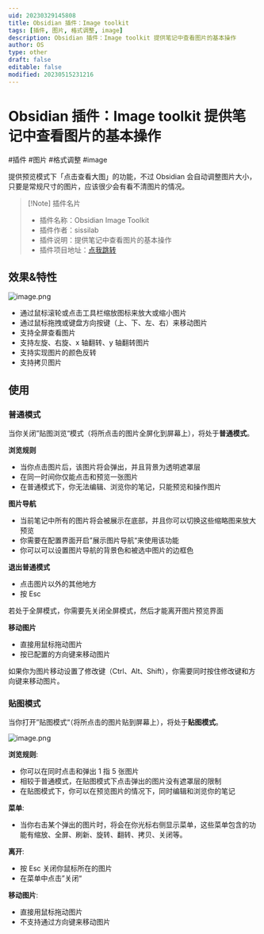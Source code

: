 ```yaml
---
uid: 20230329145808
title: Obsidian 插件：Image toolkit
tags: [插件, 图片, 格式调整, image]
description: Obsidian 插件：Image toolkit 提供笔记中查看图片的基本操作
author: OS
type: other
draft: false
editable: false
modified: 20230515231216
---
```


# Obsidian 插件：Image toolkit 提供笔记中查看图片的基本操作

#插件 #图片 #格式调整 #image

提供预览模式下「点击查看大图」的功能，不过 Obsidian 会自动调整图片大小，只要是常规尺寸的图片，应该很少会有看不清图片的情况。

> [!Note] 插件名片
>
> - 插件名称：Obsidian Image Toolkit
> - 插件作者：sissilab
> - 插件说明：提供笔记中查看图片的基本操作
> - 插件项目地址：[点我跳转](https://github.com/sissilab/obsidian-image-toolkit)

## 效果&特性

![image.png](https://cdn.pkmer.cn/images/4890948bde6941fa6509ee8aa6417bf3_MD5.png!pkmer)

- 通过鼠标滚轮或点击工具栏缩放图标来放大或缩小图片
- 通过鼠标拖拽或键盘方向按键（上、下、左、右）来移动图片
- 支持全屏查看图片
- 支持左旋、右旋、x 轴翻转、y 轴翻转图片
- 支持实现图片的颜色反转
- 支持拷贝图片

## 使用

### 普通模式

当你关闭”贴图浏览“模式（将所点击的图片全屏化到屏幕上），将处于**普通模式**。

**浏览规则**

- 当你点击图片后，该图片将会弹出，并且背景为透明遮罩层
- 在同一时间你仅能点击和预览一张图片
- 在普通模式下，你无法编辑、浏览你的笔记，只能预览和操作图片

**图片导航**

- 当前笔记中所有的图片将会被展示在底部，并且你可以切换这些缩略图来放大预览
- 你需要在配置界面开启”展示图片导航“来使用该功能
- 你可以可以设置图片导航的背景色和被选中图片的边框色

**退出普通模式**

- 点击图片以外的其他地方
- 按 Esc

若处于全屏模式，你需要先关闭全屏模式，然后才能离开图片预览界面

**移动图片**

- 直接用鼠标拖动图片
- 按已配置的方向键来移动图片

如果你为图片移动设置了修改键（Ctrl、Alt、Shift），你需要同时按住修改键和方向键来移动图片。

### 贴图模式

当你打开”贴图模式“（将所点击的图片贴到屏幕上），将处于**贴图模式**。

![image.png](https://s1.vika.cn/space/2023/04/28/87d802b7020e4afc8fcc1763074f137d)

**浏览规则**:

- 你可以在同时点击和弹出 1 指 5 张图片
- 相较于普通模式，在贴图模式下点击弹出的图片没有遮罩层的限制
- 在贴图模式下，你可以在预览图片的情况下，同时编辑和浏览你的笔记

**菜单**:

- 当你右击某个弹出的图片时，将会在你光标右侧显示菜单，这些菜单包含的功能有缩放、全屏、刷新、旋转、翻转、拷贝、关闭等。

**离开**:

- 按 Esc 关闭你鼠标所在的图片
- 在菜单中点击”关闭“

**移动图片**:

- 直接用鼠标拖动图片
- 不支持通过方向键来移动图片